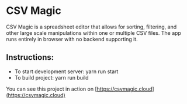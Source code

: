 # CSV Magic
CSV Magic is a spreadsheet editor that allows for sorting, filtering, and other large scale manipulations within one or multiple CSV files. The app runs entirely in browser with no backend supporting it.

## Instructions:
* To start development server: yarn run start
* To build project: yarn run build

You can see this project in action on [https://csvmagic.cloud](https://csvmagic.cloud)
